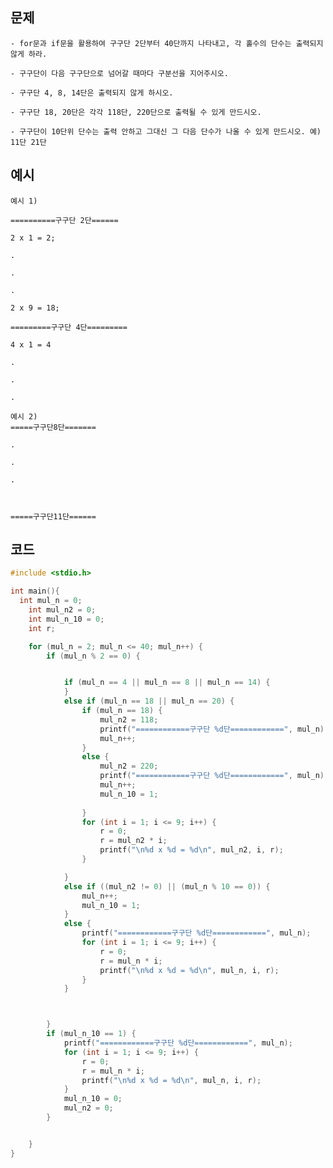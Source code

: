 ## 문제
	- for문과 if문을 활용하여 구구단 2단부터 40단까지 나타내고, 각 홀수의 단수는 출력되지 않게 하라.

	- 구구단이 다음 구구단으로 넘어갈 때마다 구분선을 지어주시오.

	- 구구단 4, 8, 14단은 출력되지 않게 하시오.

	- 구구단 18, 20단은 각각 118단, 220단으로 출력될 수 있게 만드시오.

	- 구구단이 10단위 단수는 출력 안하고 그대신 그 다음 단수가 나올 수 있게 만드시오. 예) 11단 21단 

## 예시 
	예시 1)

	==========구구단 2단======

	2 x 1 = 2;

	.

	.

	.

	2 x 9 = 18;

	=========구구단 4단=========

	4 x 1 = 4 

	.

	.

	.

	예시 2)
	=====구구단8단=======

	.

	.

	.



	=====구구단11단======




## 코드 
```c
#include <stdio.h>

int main(){
  int mul_n = 0;
	int mul_n2 = 0;
	int mul_n_10 = 0;
	int r;

	for (mul_n = 2; mul_n <= 40; mul_n++) {
		if (mul_n % 2 == 0) {


			if (mul_n == 4 || mul_n == 8 || mul_n == 14) {
			}
			else if (mul_n == 18 || mul_n == 20) {
				if (mul_n == 18) {
					mul_n2 = 118;
					printf("============구구단 %d단============", mul_n);
					mul_n++;
				}
				else {
					mul_n2 = 220;
					printf("============구구단 %d단============", mul_n);
					mul_n++;
					mul_n_10 = 1;
					
				}
				for (int i = 1; i <= 9; i++) {
					r = 0;
					r = mul_n2 * i;
					printf("\n%d x %d = %d\n", mul_n2, i, r);
				}

			}
			else if ((mul_n2 != 0) || (mul_n % 10 == 0)) {
				mul_n++;
				mul_n_10 = 1;
			}
			else {
				printf("============구구단 %d단============", mul_n);
				for (int i = 1; i <= 9; i++) {
					r = 0;
					r = mul_n * i;
					printf("\n%d x %d = %d\n", mul_n, i, r);
				}
			}



		}
		if (mul_n_10 == 1) {
			printf("============구구단 %d단============", mul_n);
			for (int i = 1; i <= 9; i++) {
				r = 0;
				r = mul_n * i;
				printf("\n%d x %d = %d\n", mul_n, i, r);
			}
			mul_n_10 = 0;
			mul_n2 = 0;
		}


	}
}
```
